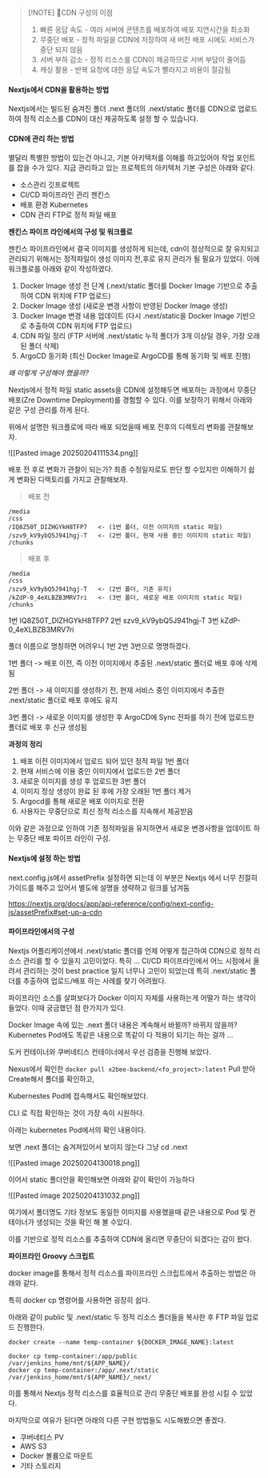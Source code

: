 > [!NOTE] CDN 구성의 이점
> 1. 빠른 응답 속도 - 여러 서버에 콘텐츠를 배포하여 배포 지연시간을 최소화
> 2. 무중단 배포 - 정적 파일을 CDN에 저장하여 새 버전 배포 시에도 서비스가 중단 되지 않음
> 3. 서버 부하 감소 - 정적 리소스를 CDN이 제공하므로 서버 부담이 줄어듬
> 4. 캐싱 활용 - 반복 요청에 대한 응답 속도가 빨라지고 비용이 절감됨
#### Nextjs에서 CDN을 활용하는 방법
Nextjs에서는 빌드된 숨겨진 폴더 .next 폴더의 .next/static 폴더를 CDN으로 업로드하여 정적 리소스를 CDN이 대신 제공하도록 설정 할 수 있습니다.

#### CDN에 관리 하는 방법
별달리 특별한 방법이 있는건 아니고, 기본 아키텍처를 이해를 하고있어야 작업 포인트를 잡을 수가 있다.
지금 관리하고 있는 프로젝트의 아키텍처 기본 구성은 아래와 같다.

- 소스관리 깃프로젝트
- CI/CD 파이프라인 관리 젠킨스
- 배포 환경 Kubernetes
- CDN 관리 FTP로 정적 파일 배포

**젠킨스 파이프 라인에서의 구성 및 워크플로**

젠킨스 파이프라인에서 결국 이미지를 생성하게 되는데, cdn이 정상적으로 잘 유지되고 관리되기 위해서는 정적파일이 생성 이미지 전,후로 유지 관리가 될 필요가 있었다. 이에 워크플로를 아래와 같이 작성하였다.

1. Docker Image 생성 전 단계
   (.next/static 폴더를 Docker Image 기반으로 추출하여 CDN 위치에 FTP 업로드)  
2. Docker Image 생성
   (새로운 변경 사항이 반영된 Docker Image 생성)
3. Docker Image 변경 내용 업데이트
   (다시 .next/static을 Docker Image 기반으로 추출하여 CDN 위치에 FTP 업로드)
4. CDN 파일 정리
   (FTP 서버에 .next/static 누적 폴더가 3개 이상일 경우, 가장 오래된 폴더 삭제)
5. ArgoCD 동기화
   (최신 Docker Image로 ArgoCD를 통해 동기화 및 배포 진행)

*왜 이렇게 구성해야 했을까?*

Nextjs에서 정적 파일 static assets을 CDN에 설정해두면 배포하는 과정에서
무중단 배포(Zre Downtime Deployment)를 경험할 수 있다. 이를 보장하기 위해서 아래와 같은 구성 관리를 하게 된다.

위에서 설명한 워크플로에 따라 배포 되었을때 배포 전후의 디렉토리 변화를 관찰해보자.

![[Pasted image 20250204111534.png]]

배포 전 후로 변화가 관찰이 되는가?
최종 수정일자로도 판단 할 수있지만 이해하기 쉽게 변화된 디렉토리를 가지고 관찰해보자.

> 배포 전

```
/media
/css
/IQ8Z50T_DIZHGYkH8TFP7   <- (1번 폴더, 이전 이미지의 static 파일)
/szv9_kV9ybQ5J941hgj-T   <- (2번 폴더, 현재 사용 중인 이미지의 static 파일)
/chunks
```

> 배포 후

```
/media
/css
/szv9_kV9ybQ5J941hgj-T   <- (2번 폴더, 기존 유지)
/kZdP-0_4eXLBZB3MRV7ri   <- (3번 폴더, 새로운 배포 이미지의 static 파일)
/chunks
```

1번 IQ8Z50T_DIZHGYkH8TFP7
2번 szv9_kV9ybQ5J941hgj-T
3번 kZdP-0_4eXLBZB3MRV7ri

폴더 이름으로 명칭하면 어려우니 1번 2번 3번으로 명명하겠다.

1번 폴더 -> 배포 이전, 즉 이전 이미지에서 추출된 .next/static 폴더로 배포 후에 삭제됨

2번 폴더 -> 새 이미지를 생성하기 전, 현재 서비스 중인 이미지에서 추출한 .next/static 폴더로 배포 후에도 유지

3번 폴더 -> 새로운 이미지를 생성한 후 ArgoCD에 Sync 전파를 하기 전에 업로드한 폴더로 배포 후 신규 생성됨

**과정의 정리**

1. 배포 이전 이미지에서 업로드 되어 있던 정적 파일 1번 폴더
2. 현재 서비스에 이용 중인 이미지에서 업로드한 2번 폴더
3. 새로운 이미지를 생성 후 업로드한 3번 폴더
4. 이미지 정상 생성이 완료 된 후에 가장 오래된 1번 폴더 제거
5. Argocd를 통해 새로운 배포 이미지로 전환
6. 사용자는 무중단으로 최신 정적 리소스를 지속해서 제공받음

이와 같은 과정으로 인하여 기존 정적파일을 유지하면서 새로운 변경사항을 업데이트 하는 무중단 배포 파이프 라인이 구성.

#### Nextjs에 설정 하는 방법
next.config.js에서 assetPrefix 설정하면 되는데 이 부분은 Nextjs 에서 너무 친절히 가이드를 해주고 있어서 별도에 설명을 생략하고 링크를 남겨둠

https://nextjs.org/docs/app/api-reference/config/next-config-js/assetPrefix#set-up-a-cdn

#### 파이프라인에서의 구성
Nextjs 어플리케이션에서 .next/static 폴더를 언제 어떻게 접근하여 CDN으로 정적 리소스 관리를 할 수 있을지 고민이었다. 특히 ... CI/CD 파이프라인에서 어느 시점에서 올려서 관리하는 것이 best practice 일지 너무나 고민이 되었는데 특히 .next/static 폴더를 추출하여 업로드/배포 하는 사례를 찾기 어려웠다. 

파이프라인 소스를 살펴보다가 Docker 이미지 자체를 사용하는게 어떨가 하는 생각이 들었다.
이때 궁금했던 점 한가지가 있다.

Docker Image 속에 있는 .next 폴더 내용은 계속해서 바뀔까? 바뀌지 않을까? Kubernetes Pod에도 똑같은 내용으로 똑같이 다 적용이 되기는 하는 걸까 ...

도커 컨테이너와 쿠버네티스 컨테이너에서 우선 검증을 진행해 보았다.

Nexus에서 확인한 `docker pull x2bee-backend/<fo_project>:latest` Pull 받아 Create해서 폴더를 확인하고,

Kubernestes Pod에 접속해서도 확인해보았다. 

CLI 로 직접 확인하는 것이 가장 속이 시원하다.

아래는 kubernetes Pod에서의 확인 내용이다.

보면 .next 폴더는 숨겨져있어서 보이지 않는다 그냥 cd .next

![[Pasted image 20250204130018.png]]

이어서 static 폴더안을 확인해보면 아래와 같이 확인이 가능하다

![[Pasted image 20250204131032.png]]

여기에서 폴더명도 기타 정보도 동일한 이미지를 사용했을때 같은 내용으로 Pod 및 컨테이너가 생성되는 것을 확인 해 볼 수있다.

이를 기반으로 정적 리소스를 추출하여 CDN에 올리면 무중단이 되겠다는 감이 왔다.

**파이프라인 Groovy 스크립트**

docker image를 통해서 정적 리소스를 파이프라인 스크립트에서 추출하는 방법은 아래와 같다.

특히 docker cp 명령어를 사용하면 굉장히 쉽다.

아래와 같이 public 및 .next/static 두 정적 리소스 폴더들을 복사한 후 FTP 파일 업로드 진행한다.

```
docker create --name temp-container ${DOCKER_IMAGE_NAME}:latest

docker cp temp-container:/app/public /var/jenkins_home/mnt/${APP_NAME}/
docker cp temp-container:/app/.next/static /var/jenkins_home/mnt/${APP_NAME}/_next/
```

이를 통해서 Nextjs 정적 리소스를 효율적으로 관리 무중단 배포를 완성 시킬 수 있었다.

마지막으로 여유가 된다면 아래의 다른 구현 방법들도 시도해봤으면 좋겠다. 

- 쿠버네티스 PV
- AWS S3
- Docker 볼륨으로 마운트
- 기타 스토리지

